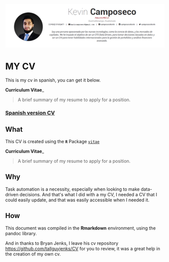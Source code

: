 [![](https://github.com/CamposecoKevin/CV/blob/main/CV-KC/img/coverpage_Kevin.png)](https://github.com/CamposecoKevin/CV/blob/main/CV-KC/KevinCamposeco_English.pdf)

# MY CV
This is my cv in spanish, you can get it below.

**Curriculum Vitae**_
> A brief summary of my resume to apply for a position. 
### [Spanish version CV](https://github.com/CamposecoKevin/CV/blob/main/CV-KC/cv_camposecokevin.pdf)


## What

This CV is created using the **`R`** Package [`vitae`](https://github.com/mitchelloharawild/vitae)


**Curriculum Vitae**_
> A brief summary of my resume to apply for a position. 
 

## Why

Task automation is a necessity, especially when looking to make data-driven decisions. And that's what I did with a my CV, I needed a CV that I could easily update, and that was easily accessible when I needed it.

## How

This document was compiled in the **Rmarkdown** environment, using the pandoc library.

And in thanks to Bryan Jenks, I leave his cv repository https://github.com/tallguyjenks/CV for you to review, it was a great help in the creation of my own cv.
